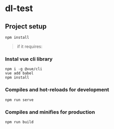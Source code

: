 # dl-test

## Project setup
```
npm install
```

> if it requires:

### Instal vue cli library
```
npm i -g @vue/cli
vue add babel
npm install
```

### Compiles and hot-reloads for development
```
npm run serve
```

### Compiles and minifies for production
```
npm run build
```

